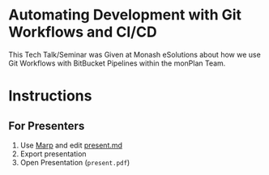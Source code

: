 # Automating Development with Git Workflows and CI/CD
This Tech Talk/Seminar was Given at Monash eSolutions about how we use Git Workflows with BitBucket Pipelines within the monPlan Team.

# Instructions

## For Presenters
1. Use [Marp](https://yhatt.github.io/marp/) and edit [present.md](present.md) 
2. Export presentation
3. Open Presentation (`present.pdf`)
